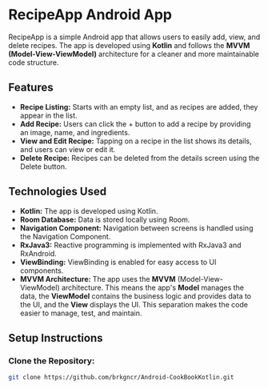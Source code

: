 # RecipeApp Android App

RecipeApp is a simple Android app that allows users to easily add, view, and delete recipes. The app is developed using **Kotlin** and follows the **MVVM (Model-View-ViewModel)** architecture for a cleaner and more maintainable code structure.

## Features
- **Recipe Listing:** Starts with an empty list, and as recipes are added, they appear in the list.
- **Add Recipe:** Users can click the + button to add a recipe by providing an image, name, and ingredients.
- **View and Edit Recipe:** Tapping on a recipe in the list shows its details, and users can view or edit it.
- **Delete Recipe:** Recipes can be deleted from the details screen using the Delete button.

## Technologies Used
- **Kotlin:** The app is developed using Kotlin.
- **Room Database:** Data is stored locally using Room.
- **Navigation Component:** Navigation between screens is handled using the Navigation Component.
- **RxJava3:** Reactive programming is implemented with RxJava3 and RxAndroid.
- **ViewBinding:** ViewBinding is enabled for easy access to UI components.
- **MVVM Architecture:** The app uses the **MVVM** (Model-View-ViewModel) architecture. This means the app's **Model** manages the data, the **ViewModel** contains the business logic and provides data to the UI, and the **View** displays the UI. This separation makes the code easier to manage, test, and maintain.

## Setup Instructions

### Clone the Repository:
```bash
git clone https://github.com/brkgncr/Android-CookBookKotlin.git
